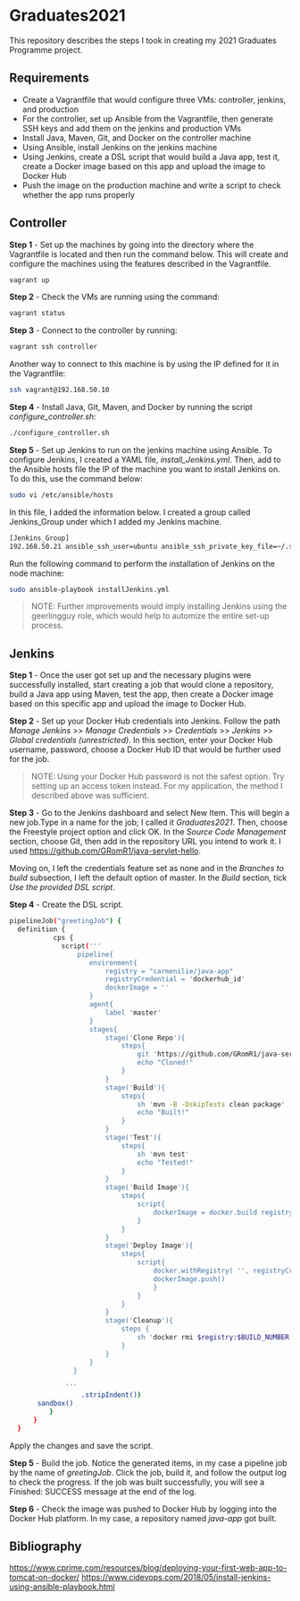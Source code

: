 # Graduates2021

This repository describes the steps I took in creating my 2021 Graduates Programme project. 

## Requirements

- Create a Vagrantfile that would configure three VMs: controller, jenkins, and production
- For the controller, set up Ansible from the Vagrantfile, then generate SSH keys and add them on the jenkins and production VMs
- Install Java, Maven, Git, and Docker on the controller machine
- Using Ansible, install Jenkins on the jenkins machine
- Using Jenkins, create a DSL script that would build a Java app, test it, create a Docker image based on this app and upload the image to Docker Hub
- Push the image on the production machine and write a script to check whether the app runs properly

## Controller

**Step 1** - Set up the machines by going into the directory where the Vagrantfile is located and then run the command below. This will create and configure the machines using the features described in the Vagrantfile.

```sh
vagrant up
```

**Step 2** - Check the VMs are running using the command:

```sh
vagrant status
```

**Step 3** - Connect to the controller by running:

```sh
vagrant ssh controller
```

Another way to connect to this machine is by using the IP defined for it in the Vagrantfile:

```sh
ssh vagrant@192.168.50.10
```

**Step 4** - Install Java, Git, Maven, and Docker by running the script *configure_controller.sh*:

```sh
./configure_controller.sh
```

**Step 5** - Set up Jenkins to run on the jenkins machine using Ansible. To configure Jenkins, I created a YAML file, *install_Jenkins.yml*. Then, add to the Ansible hosts file the IP of the machine you want to install Jenkins on. To do this, use the command below:

```sh
sudo vi /etc/ansible/hosts
```

In this file, I added the information below. I created a group called Jenkins_Group under which I added my Jenkins machine.

```sh
[Jenkins_Group]
192.168.50.21 ansible_ssh_user=ubuntu ansible_ssh_private_key_file=~/.ssh/id_rsa ansible_python_interpreter=/usr/bin/python3
```

Run the following command to perform the installation of Jenkins on the node machine:

```sh
sudo ansible-playbook installJenkins.yml
```

> NOTE: Further improvements would imply installing Jenkins using the geerlingguy role, which would help to automize the entire set-up process.

## Jenkins

**Step 1** - Once the user got set up and the necessary plugins were successfully installed, start creating a job that would clone a repository, build a Java app using Maven, test the app, then create a Docker image based on this specific app and upload the image to Docker Hub.

**Step 2** - Set up your Docker Hub credentials into Jenkins. Follow the path *Manage Jenkins* >> *Manage Credentials* >> *Credentials* >> *Jenkins* >> *Global credentials (unrestricted)*. In this section, enter your Docker Hub username, password, choose a Docker Hub ID that would be further used for the job. 

> NOTE: Using your Docker Hub password is not the safest option. Try setting up an access token instead. For my application, the method I described above was sufficient.

**Step 3** - Go to the Jenkins dashboard and select New Item. This will begin a new job.Type in a name for the job; I called it *Graduates2021*. Then, choose the Freestyle project option and click OK. In the *Source Code Management* section, choose Git, then add in the repository URL you intend to work it. I used https://github.com/GRomR1/java-servlet-hello. 

Moving on, I left the credentials feature set as none and in the *Branches to build* subsection, I left the default option of master. In the *Build* section, tick *Use the provided DSL script*.

**Step 4** - Create the DSL script.

```sh
pipelineJob("greetingJob") {
  definition {
           cps {
             script('''
                 pipeline{
    				environment{
						registry = "carmenilie/java-app"
                        registryCredential = 'dockerhub_id'
                        dockerImage = ''
					}
                    agent{
                        label 'master'
                    }
                    stages{
                        stage('Clone Repo'){
                            steps{                            
                                git 'https://github.com/GRomR1/java-servlet-hello'
                                echo "Cloned!"
                            }
                        }
                        stage('Build'){
                            steps{
                                sh 'mvn -B -DskipTests clean package'
                                echo "Built!"
                            }
                        }
                        stage('Test'){
                            steps{
                                sh 'mvn test'
                                echo "Tested!"
                            }
                        }
                        stage('Build Image'){
                            steps{
                                script{
                                    dockerImage = docker.build registry + ":$BUILD_NUMBER"
                                }
                            }
                        }
                        stage('Deploy Image'){
                            steps{
                                script{
                                    docker.withRegistry( '', registryCredential ) {
                                    dockerImage.push()
                                    }
                                }
                            }
                        }
                        stage('Cleanup'){
                            steps {
                                sh 'docker rmi $registry:$BUILD_NUMBER'
                            }
                        }
                    }
                }

              '''
                  .stripIndent())
       sandbox()
          }
      }
  }
```

Apply the changes and save the script.

**Step 5** - Build the job. Notice the generated items, in my case a pipeline job by the name of *greetingJob*. Click the job, build it, and follow the output log to check the progress. If the job was built successfully, you will see a Finished: SUCCESS message at the end of the log.

**Step 6** - Check the image was pushed to Docker Hub by logging into the Docker Hub platform. In my case, a repository named *java-app* got built.

## Bibliography

https://www.cprime.com/resources/blog/deploying-your-first-web-app-to-tomcat-on-docker/
https://www.cidevops.com/2018/05/install-jenkins-using-ansible-playbook.html
